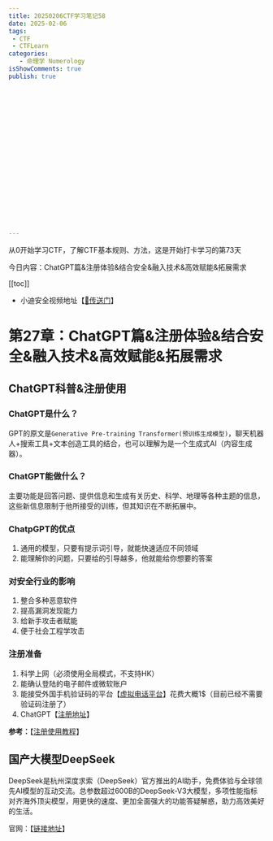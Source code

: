 ```yaml
---
title: 20250206CTF学习笔记58
date: 2025-02-06
tags:
 - CTF
 - CTFLearn
categories:
   - 命理学 Numerology
isShowComments: true
publish: true





















---
```


<Boxx/>

从0开始学习CTF，了解CTF基本规则、方法，这是开始打卡学习的第73天

今日内容：ChatGPT篇&注册体验&结合安全&融入技术&高效赋能&拓展需求

[[toc]]

- 小迪安全视频地址【[🔗传送门]([https://www.bilibili.com/video/BV123yAYMEwb/)】

<!-- more -->

# 第27章：ChatGPT篇&注册体验&结合安全&融入技术&高效赋能&拓展需求

## ChatGPT科普&注册使用



### ChatGPT是什么？

GPT的原文是`Generative Pre-training Transformer(预训练生成模型)`，聊天机器人+搜索工具+文本创造工具的结合，也可以理解为是一个生成式AI（内容生成器）。



### ChatGPT能做什么？

主要功能是回答问题、提供信息和生成有关历史、科学、地理等各种主题的信息，这些新信息限制于他所接受的训练，但其知识在不断拓展中。



### ChatpGPT的优点

1. 通用的模型，只要有提示词引导，就能快速适应不同领域
2. 能理解你的问题，只要给的引导越多，他就能给你想要的答案



### 对安全行业的影响

1. 整合多种恶意软件
2. 提高漏洞发现能力
3. 给新手攻击者赋能
4. 便于社会工程学攻击



### 注册准备

1. 科学上网（必须使用全局模式，不支持HK）
2. 能确认登陆的电子邮件或微软账户
3. 能接受外国手机验证码的平台【[虚拟电话平台](https://sms-activate.guru/cn)】花费大概1$（目前已经不需要验证码注册了）
4. ChatGPT【[注册地址](https://chatgpt.com/)】

**参考：**【[注册使用教程](https://zhuanlan.zhihu.com/p/20263680104)】



## 国产大模型DeepSeek

DeepSeek是杭州深度求索（DeepSeek）官方推出的AI助手，免费体验与全球领先AI模型的互动交流。总参数超过600B的DeepSeek-V3大模型，多项性能指标对齐海外顶尖模型，用更快的速度、更加全面强大的功能答疑解惑，助力高效美好的生活。

官网：【[链接地址](deepseek.com)】